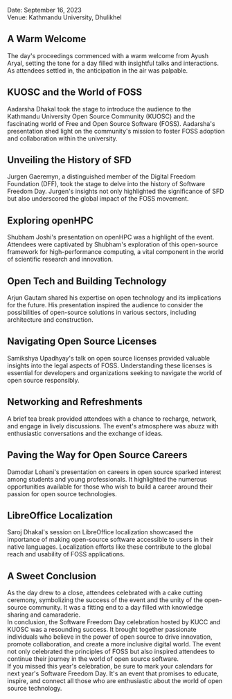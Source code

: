 Date: September 16, 2023  
Venue: Kathmandu University, Dhulikhel

## A Warm Welcome

  
The day's proceedings commenced with a warm welcome from Ayush Aryal, setting
the tone for a day filled with insightful talks and interactions. As attendees
settled in, the anticipation in the air was palpable.

## KUOSC and the World of FOSS

  
Aadarsha Dhakal took the stage to introduce the audience to the Kathmandu
University Open Source Community (KUOSC) and the fascinating world of Free and
Open Source Software (FOSS). Aadarsha's presentation shed light on the
community's mission to foster FOSS adoption and collaboration within the
university.

## Unveiling the History of SFD

  
Jurgen Gaeremyn, a distinguished member of the Digital Freedom Foundation
(DFF), took the stage to delve into the history of Software Freedom Day.
Jurgen's insights not only highlighted the significance of SFD but also
underscored the global impact of the FOSS movement.

## Exploring openHPC

  
Shubham Joshi's presentation on openHPC was a highlight of the event.
Attendees were captivated by Shubham's exploration of this open-source
framework for high-performance computing, a vital component in the world of
scientific research and innovation.

## Open Tech and Building Technology

  
Arjun Gautam shared his expertise on open technology and its implications for
the future. His presentation inspired the audience to consider the
possibilities of open-source solutions in various sectors, including
architecture and construction.

## Navigating Open Source Licenses

  
Samikshya Upadhyay's talk on open source licenses provided valuable insights
into the legal aspects of FOSS. Understanding these licenses is essential for
developers and organizations seeking to navigate the world of open source
responsibly.

## Networking and Refreshments

  
A brief tea break provided attendees with a chance to recharge, network, and
engage in lively discussions. The event's atmosphere was abuzz with
enthusiastic conversations and the exchange of ideas.

## Paving the Way for Open Source Careers

  
Damodar Lohani's presentation on careers in open source sparked interest among
students and young professionals. It highlighted the numerous opportunities
available for those who wish to build a career around their passion for open
source technologies.

## LibreOffice Localization

  
Saroj Dhakal's session on LibreOffice localization showcased the importance of
making open-source software accessible to users in their native languages.
Localization efforts like these contribute to the global reach and usability
of FOSS applications.

## A Sweet Conclusion

  
As the day drew to a close, attendees celebrated with a cake cutting ceremony,
symbolizing the success of the event and the unity of the open-source
community. It was a fitting end to a day filled with knowledge sharing and
camaraderie.  
In conclusion, the Software Freedom Day celebration hosted by KUCC and KUOSC
was a resounding success. It brought together passionate individuals who
believe in the power of open source to drive innovation, promote
collaboration, and create a more inclusive digital world. The event not only
celebrated the principles of FOSS but also inspired attendees to continue
their journey in the world of open source software.  
If you missed this year's celebration, be sure to mark your calendars for next
year's Software Freedom Day. It's an event that promises to educate, inspire,
and connect all those who are enthusiastic about the world of open source
technology.

